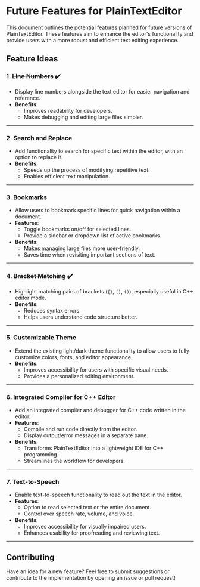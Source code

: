# Future Features for PlainTextEditor

This document outlines the potential features planned for future versions of PlainTextEditor. These features aim to enhance the editor's functionality and provide users with a more robust and efficient text editing experience.

## Feature Ideas

### 1. ~~Line Numbers~~ :heavy_check_mark:
- Display line numbers alongside the text editor for easier navigation and reference.
- **Benefits**: 
  - Improves readability for developers.
  - Makes debugging and editing large files simpler.

---

### 2. Search and Replace
- Add functionality to search for specific text within the editor, with an option to replace it.
- **Benefits**: 
  - Speeds up the process of modifying repetitive text.
  - Enables efficient text manipulation.

---

### 3. Bookmarks
- Allow users to bookmark specific lines for quick navigation within a document.
- **Features**: 
  - Toggle bookmarks on/off for selected lines.
  - Provide a sidebar or dropdown list of active bookmarks.
- **Benefits**: 
  - Makes managing large files more user-friendly.
  - Saves time when revisiting important sections of text.

---

### 4. ~~Bracket Matching~~ :heavy_check_mark:
- Highlight matching pairs of brackets (`{}`, `[]`, `()`), especially useful in C++ editor mode.
- **Benefits**: 
  - Reduces syntax errors.
  - Helps users understand code structure better.

---

### 5. Customizable Theme
- Extend the existing light/dark theme functionality to allow users to fully customize colors, fonts, and editor appearance.
- **Benefits**: 
  - Improves accessibility for users with specific visual needs.
  - Provides a personalized editing environment.

---

### 6. Integrated Compiler for C++ Editor
- Add an integrated compiler and debugger for C++ code written in the editor.
- **Features**: 
  - Compile and run code directly from the editor.
  - Display output/error messages in a separate pane.
- **Benefits**: 
  - Transforms PlainTextEditor into a lightweight IDE for C++ programming.
  - Streamlines the workflow for developers.

---

### 7. Text-to-Speech
- Enable text-to-speech functionality to read out the text in the editor.
- **Features**: 
  - Option to read selected text or the entire document.
  - Control over speech rate, volume, and voice.
- **Benefits**: 
  - Improves accessibility for visually impaired users.
  - Enhances usability for proofreading and reviewing text.

---

## Contributing
Have an idea for a new feature? Feel free to submit suggestions or contribute to the implementation by opening an issue or pull request!
